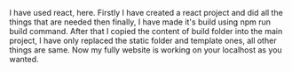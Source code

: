 I have used react, here. Firstly I have created a react project and did all the things that are needed then finally, I have made it's build using npm run build command.
After that I copied the content of build folder into the main project, I have only replaced the static folder and template ones, all other things are same. Now my fully website is working on your localhost as you wanted.
